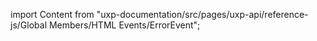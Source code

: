 
import Content from "uxp-documentation/src/pages/uxp-api/reference-js/Global Members/HTML Events/ErrorEvent";

<Content query="product=photoshop"/>
